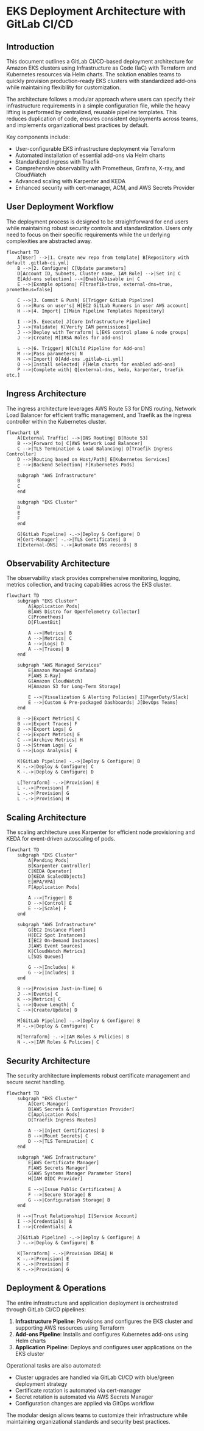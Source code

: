 # EKS Deployment Architecture with GitLab CI/CD

## Introduction

This document outlines a GitLab CI/CD-based deployment architecture for Amazon EKS clusters using Infrastructure as Code (IaC) with Terraform and Kubernetes resources via Helm charts. The solution enables teams to quickly provision production-ready EKS clusters with standardized add-ons while maintaining flexibility for customization.

The architecture follows a modular approach where users can specify their infrastructure requirements in a simple configuration file, while the heavy lifting is performed by centralized, reusable pipeline templates. This reduces duplication of code, ensures consistent deployments across teams, and implements organizational best practices by default.

Key components include:
- User-configurable EKS infrastructure deployment via Terraform
- Automated installation of essential add-ons via Helm charts
- Standardized ingress with Traefik
- Comprehensive observability with Prometheus, Grafana, X-ray, and CloudWatch
- Advanced scaling with Karpenter and KEDA
- Enhanced security with cert-manager, ACM, and AWS Secrets Provider

## User Deployment Workflow

The deployment process is designed to be straightforward for end users while maintaining robust security controls and standardization. Users only need to focus on their specific requirements while the underlying complexities are abstracted away.

```mermaid
flowchart TD
    A[User] -->|1. Create new repo from template| B[Repository with default .gitlab-ci.yml]
    B -->|2. Configure| C[Update parameters]
    D[Account ID, Subnets, Cluster name, IAM Role] -->|Set in| C
    E[Add-ons selection] -->|Enable/Disable in| C
    E -->|Example options| F[traefik=true, external-dns=true, prometheus=false]
    
    C -->|3. Commit & Push| G[Trigger GitLab Pipeline]
    G -->|Runs on user's| H[EC2 GitLab Runners in user AWS account]
    H -->|4. Import| I[Main Pipeline Templates Repository]
    
    I -->|5. Execute| J[Core Infrastructure Pipeline]
    J -->|Validate| K[Verify IAM permissions]
    J -->|Deploy with Terraform| L[EKS control plane & node groups]
    J -->|Create| M[IRSA Roles for add-ons]
    
    L -->|6. Trigger| N[Child Pipeline for Add-ons]
    M -->|Pass parameters| N
    N -->|Import| O[Add-ons .gitlab-ci.yml]
    O -->|Install selected| P[Helm charts for enabled add-ons]
    P -->|Complete with| Q[external-dns, keda, karpenter, traefik etc.]

```

## Ingress Architecture

The ingress architecture leverages AWS Route 53 for DNS routing, Network Load Balancer for efficient traffic management, and Traefik as the ingress controller within the Kubernetes cluster.

```mermaid
flowchart LR
    A[External Traffic] -->|DNS Routing| B[Route 53]
    B -->|Forward to| C[AWS Network Load Balancer]
    C -->|TLS Termination & Load Balancing| D[Traefik Ingress Controller]
    D -->|Routing based on Host/Path| E[Kubernetes Services]
    E -->|Backend Selection| F[Kubernetes Pods]
    
    subgraph "AWS Infrastructure"
    B
    C
    end
    
    subgraph "EKS Cluster"
    D
    E
    F
    end
    
    G[GitLab Pipeline] -.->|Deploy & Configure| D
    H[Cert-Manager] -.->|TLS Certificates| D
    I[External-DNS] -.->|Automate DNS records| B
```

## Observability Architecture

The observability stack provides comprehensive monitoring, logging, metrics collection, and tracing capabilities across the EKS cluster.

```mermaid
flowchart TD
    subgraph "EKS Cluster"
        A[Application Pods]
        B[AWS Distro for OpenTelemetry Collector]
        C[Prometheus]
        D[FluentBit]
        
        A -->|Metrics| B
        A -->|Metrics| C
        A -->|Logs| D
        A -->|Traces| B
    end
    
    subgraph "AWS Managed Services"
        E[Amazon Managed Grafana]
        F[AWS X-Ray]
        G[Amazon CloudWatch]
        H[Amazon S3 for Long-Term Storage]
        
        E -->|Visualization & Alerting Policies| I[PagerDuty/Slack]
        E -->|Custom & Pre-packaged Dashboards| J[DevOps Teams]
    end
    
    B -->|Export Metrics| C
    B -->|Export Traces| F
    B -->|Export Logs| G
    C -->|Export Metrics| E
    C -->|Archive Metrics| H
    D -->|Stream Logs| G
    G -->|Logs Analysis| E
    
    K[GitLab Pipeline] -.->|Deploy & Configure| B
    K -.->|Deploy & Configure| C
    K -.->|Deploy & Configure| D
    
    L[Terraform] -.->|Provision| E
    L -.->|Provision| F
    L -.->|Provision| G
    L -.->|Provision| H
```

## Scaling Architecture

The scaling architecture uses Karpenter for efficient node provisioning and KEDA for event-driven autoscaling of pods.

```mermaid
flowchart TD
    subgraph "EKS Cluster"
        A[Pending Pods]
        B[Karpenter Controller]
        C[KEDA Operator]
        D[KEDA ScaledObjects]
        E[HPA/VPA]
        F[Application Pods]
        
        A -->|Trigger| B
        D -->|Control| E
        E -->|Scale| F
    end
    
    subgraph "AWS Infrastructure"
        G[EC2 Instance Fleet]
        H[EC2 Spot Instances]
        I[EC2 On-Demand Instances]
        J[AWS Event Sources]
        K[CloudWatch Metrics]
        L[SQS Queues]
        
        G -->|Includes| H
        G -->|Includes| I
    end
    
    B -->|Provision Just-in-Time| G
    J -->|Events| C
    K -->|Metrics| C
    L -->|Queue Length| C
    C -->|Create/Update| D
    
    M[GitLab Pipeline] -.->|Deploy & Configure| B
    M -.->|Deploy & Configure| C
    
    N[Terraform] -.->|IAM Roles & Policies| B
    N -.->|IAM Roles & Policies| C
```

## Security Architecture

The security architecture implements robust certificate management and secure secret handling.

```mermaid
flowchart TD
    subgraph "EKS Cluster"
        A[Cert-Manager]
        B[AWS Secrets & Configuration Provider]
        C[Application Pods]
        D[Traefik Ingress Routes]
        
        A -->|Inject Certificates| D
        B -->|Mount Secrets| C
        D -->|TLS Termination| C
    end
    
    subgraph "AWS Infrastructure"
        E[AWS Certificate Manager]
        F[AWS Secrets Manager]
        G[AWS Systems Manager Parameter Store]
        H[IAM OIDC Provider]
        
        E -->|Issue Public Certificates| A
        F -->|Secure Storage| B
        G -->|Configuration Storage| B
    end
    
    H -->|Trust Relationship| I[Service Account]
    I -->|Credentials| B
    I -->|Credentials| A
    
    J[GitLab Pipeline] -.->|Deploy & Configure| A
    J -.->|Deploy & Configure| B
    
    K[Terraform] -.->|Provision IRSA| H
    K -.->|Provision| E
    K -.->|Provision| F
    K -.->|Provision| G
```

## Deployment & Operations

The entire infrastructure and application deployment is orchestrated through GitLab CI/CD pipelines:

1. **Infrastructure Pipeline**: Provisions and configures the EKS cluster and supporting AWS resources using Terraform
2. **Add-ons Pipeline**: Installs and configures Kubernetes add-ons using Helm charts
3. **Application Pipeline**: Deploys and configures user applications on the EKS cluster

Operational tasks are also automated:
- Cluster upgrades are handled via GitLab CI/CD with blue/green deployment strategy
- Certificate rotation is automated via cert-manager
- Secret rotation is automated via AWS Secrets Manager
- Configuration changes are applied via GitOps workflow

The modular design allows teams to customize their infrastructure while maintaining organizational standards and security best practices.
